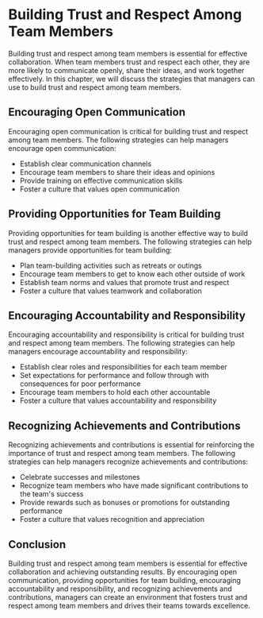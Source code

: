 Building Trust and Respect Among Team Members
===============================================================================================

Building trust and respect among team members is essential for effective collaboration. When team members trust and respect each other, they are more likely to communicate openly, share their ideas, and work together effectively. In this chapter, we will discuss the strategies that managers can use to build trust and respect among team members.

Encouraging Open Communication
------------------------------

Encouraging open communication is critical for building trust and respect among team members. The following strategies can help managers encourage open communication:

* Establish clear communication channels
* Encourage team members to share their ideas and opinions
* Provide training on effective communication skills
* Foster a culture that values open communication

Providing Opportunities for Team Building
-----------------------------------------

Providing opportunities for team building is another effective way to build trust and respect among team members. The following strategies can help managers provide opportunities for team building:

* Plan team-building activities such as retreats or outings
* Encourage team members to get to know each other outside of work
* Establish team norms and values that promote trust and respect
* Foster a culture that values teamwork and collaboration

Encouraging Accountability and Responsibility
---------------------------------------------

Encouraging accountability and responsibility is critical for building trust and respect among team members. The following strategies can help managers encourage accountability and responsibility:

* Establish clear roles and responsibilities for each team member
* Set expectations for performance and follow through with consequences for poor performance
* Encourage team members to hold each other accountable
* Foster a culture that values accountability and responsibility

Recognizing Achievements and Contributions
------------------------------------------

Recognizing achievements and contributions is essential for reinforcing the importance of trust and respect among team members. The following strategies can help managers recognize achievements and contributions:

* Celebrate successes and milestones
* Recognize team members who have made significant contributions to the team's success
* Provide rewards such as bonuses or promotions for outstanding performance
* Foster a culture that values recognition and appreciation

Conclusion
----------

Building trust and respect among team members is essential for effective collaboration and achieving outstanding results. By encouraging open communication, providing opportunities for team building, encouraging accountability and responsibility, and recognizing achievements and contributions, managers can create an environment that fosters trust and respect among team members and drives their teams towards excellence.
